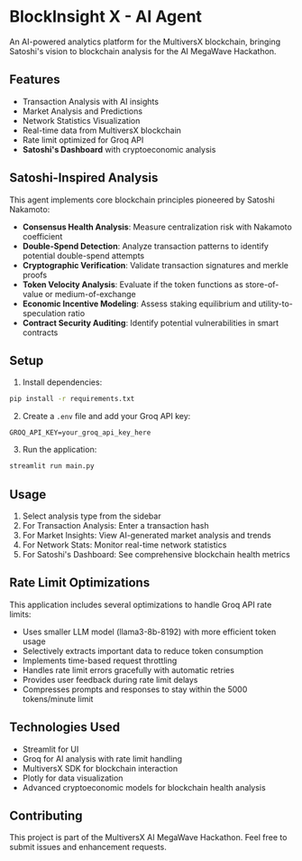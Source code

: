 # BlockInsight X - AI Agent

An AI-powered analytics platform for the MultiversX blockchain, bringing Satoshi's vision to blockchain analysis for the AI MegaWave Hackathon.

## Features

- Transaction Analysis with AI insights
- Market Analysis and Predictions
- Network Statistics Visualization
- Real-time data from MultiversX blockchain
- Rate limit optimized for Groq API
- **Satoshi's Dashboard** with cryptoeconomic analysis

## Satoshi-Inspired Analysis

This agent implements core blockchain principles pioneered by Satoshi Nakamoto:

- **Consensus Health Analysis**: Measure centralization risk with Nakamoto coefficient
- **Double-Spend Detection**: Analyze transaction patterns to identify potential double-spend attempts
- **Cryptographic Verification**: Validate transaction signatures and merkle proofs
- **Token Velocity Analysis**: Evaluate if the token functions as store-of-value or medium-of-exchange
- **Economic Incentive Modeling**: Assess staking equilibrium and utility-to-speculation ratio
- **Contract Security Auditing**: Identify potential vulnerabilities in smart contracts

## Setup

1. Install dependencies:
```bash
pip install -r requirements.txt
```

2. Create a `.env` file and add your Groq API key:
```
GROQ_API_KEY=your_groq_api_key_here
```

3. Run the application:
```bash
streamlit run main.py
```

## Usage

1. Select analysis type from the sidebar
2. For Transaction Analysis: Enter a transaction hash
3. For Market Insights: View AI-generated market analysis and trends
4. For Network Stats: Monitor real-time network statistics
5. For Satoshi's Dashboard: See comprehensive blockchain health metrics

## Rate Limit Optimizations

This application includes several optimizations to handle Groq API rate limits:

- Uses smaller LLM model (llama3-8b-8192) with more efficient token usage
- Selectively extracts important data to reduce token consumption
- Implements time-based request throttling
- Handles rate limit errors gracefully with automatic retries
- Provides user feedback during rate limit delays
- Compresses prompts and responses to stay within the 5000 tokens/minute limit

## Technologies Used

- Streamlit for UI
- Groq for AI analysis with rate limit handling
- MultiversX SDK for blockchain interaction
- Plotly for data visualization
- Advanced cryptoeconomic models for blockchain health analysis

## Contributing

This project is part of the MultiversX AI MegaWave Hackathon. Feel free to submit issues and enhancement requests. 